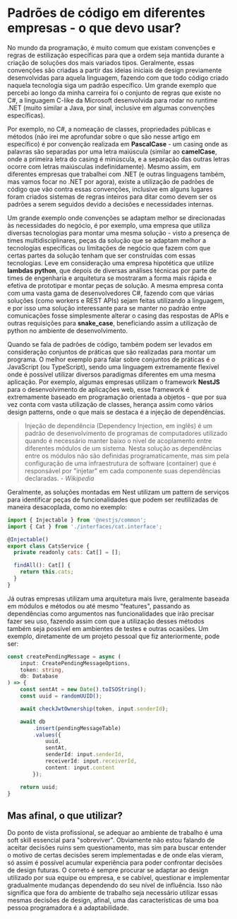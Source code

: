 # Padrões de código em diferentes empresas - o que devo usar?

No mundo da programação, é muito comum que existam convenções e regras de estilização específicas para que a ordem seja mantida durante a criação de soluções dos mais variados tipos. Geralmente, essas convenções são criadas a partir das ideias iniciais de design previamente
desenvolvidas para aquela linguagem, fazendo com que todo código criado naquela tecnologia siga um padrão específico. Um grande exemplo que percebi ao longo da minha carreira foi o conjunto de regras que existe no C#, a linguagem C-like da Microsoft desenvolvida para rodar no runtime .NET (muito similar a Java, por sinal, inclusive em algumas convenções específicas). 

Por exemplo, no C#, a nomeação de classes, propriedades públicas e métodos (não irei me aprofundar sobre o que são nesse artigo em específico) é por convenção realizada em **PascalCase** - um casing onde as palavras são separadas por uma letra maiúscula (similar ao **camelCase**, onde a primeira letra do casing é minúscula, e a separação das outras letras ocorre com letras maiúsculas indefinidamente). Mesmo assim, em diferentes empresas que trabalhei com .NET (e outras linguagens também, mas vamos focar no .NET por agora), existe a utilização de padrões de código que vão contra essas convenções, inclusive em alguns lugares foram criados sistemas de regras inteiros para ditar como devem ser os padrões a serem seguidos devido a decisões e necessidades internas. 

Um grande exemplo onde convenções se adaptam melhor se direcionadas às necessidades do negócio, é por exemplo, uma empresa que utiliza diversas tecnologias para montar uma mesma solução - visto a presença de times multidisciplinares, peças da solução que se adaptam melhor a tecnologias específicas ou limitações de negócio que fazem com que certas partes da solução tenham que ser construídas com essas tecnologias. Leve em consideração uma empresa hipotética que utilize **lambdas python**, que depois de diversas análises técnicas por parte de times de engenharia e arquitetura se mostraram a forma mais rápida e efetiva de prototipar e montar peças de solução. A mesma empresa conta com uma vasta gama de desenvolvedores C#, fazendo com que várias soluções (como workers e REST APIs) sejam feitas utilizando a linguagem, e por isso uma solução interessante para se manter no padrão entre comunicações fosse simplesmente alterar o casing das respostas de APIs e outras requisições para **snake_case**, beneficiando assim a utilização de python no ambiente de desenvolvimento.

Quando se fala de padrões de código, também podem ser levados em consideração conjuntos de práticas que são realizadas para montar um programa. O melhor exemplo para falar sobre conjuntos de práticas é o JavaScript (ou TypeScript), sendo uma linguagem extremamente flexível onde é possível utilizar diversos paradigmas diferentes em uma mesma aplicação. Por exemplo, algumas empresas utilizam o framework **NestJS** para o desenvolvimento de aplicações web, esse framework é extremamente baseado em programação orientada a objetos - que por sua vez conta com vasta utilização de classes, herança assim como vários design patterns, onde o que mais se destaca é a injeção de dependências.

> Injeção de dependência (Dependency Injection, em inglês) é um padrão de desenvolvimento de programas de computadores utilizado quando é necessário manter baixo o nível de acoplamento entre diferentes módulos de um sistema. Nesta solução as dependências entre os módulos não são definidas programaticamente, mas sim pela configuração de uma infraestrutura de software (container) que é responsável por "injetar" em cada componente suas dependências declaradas. - *Wikipedia*

Geralmente, as soluções montadas em Nest utilizam um pattern de serviços para identificar peças de funcionalidades que podem ser reutilizadas de maneira desacoplada, como no exemplo:

```js
import { Injectable } from '@nestjs/common';
import { Cat } from './interfaces/cat.interface';

@Injectable()
export class CatsService {
  private readonly cats: Cat[] = [];

  findAll(): Cat[] {
    return this.cats;
  }
}
```

Já outras empresas utilizam uma arquitetura mais livre, geralmente baseada em módulos e métodos ou até mesmo "features", passando as dependências como argumentos nas funcionalidades que irão precisar fazer seu uso, fazendo assim com que a utilização desses métodos também seja possível em ambientes de testes e outras ocasiões. Um exemplo, diretamente de um projeto pessoal que fiz anteriormente, pode ser:

```ts
const createPendingMessage = async (
    input: CreatePendingMessageOptions,
    token: string,
    db: Database
) => {
    const sentAt = new Date().toISOString();
    const uuid = randomUUID();

    await checkJwtOwnership(token, input.senderId);

    await db
        .insert(pendingMessageTable)
        .values({
            uuid,
            sentAt,
            senderId: input.senderId,
            receiverId: input.receiverId,
            content: input.content
        });

    return uuid;
}
```

## Mas afinal, o que utilizar?

Do ponto de vista profissional, se adequar ao ambiente de trabalho é uma soft skill essencial para "sobreviver". Obviamente não estou falando de aceitar decisões ruins sem questionamento, mas sim para buscar entender o motivo de certas decisões serem implementadas e de onde elas vieram, só assim é possível acumular experiência para poder confrontar decisões de design futuras. O correto é sempre procurar se adaptar ao design utilizado por sua equipe ou empresa, e se cabível, questionar e implementar gradualmente mudanças dependendo do seu nível de influência. Isso não significa que fora do ambiente de trabalho seja necessário utilizar essas mesmas decisões de design, afinal, uma das características de uma boa pessoa programadora é a adaptabilidade.
